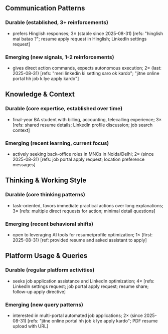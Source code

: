 ## Communication Patterns
### Durable (established, 3+ reinforcements)
- prefers Hinglish responses; 3× (stable since 2025-08-31) [refs: "hinglish mai batao ?"; resume apply request in Hinglish; LinkedIn settings request]

### Emerging (new signals, 1-2 reinforcements)
- gives direct action commands, expects autonomous execution; 2× (last: 2025-08-31) [refs: "meri linkedin ki setting saro ok kardo"; "jitne online portal hh job k lye apply kardo"]

## Knowledge & Context
### Durable (core expertise, established over time)
- final-year BA student with billing, accounting, telecalling experience; 3× [refs: shared resume details; LinkedIn profile discussion; job search context]

### Emerging (recent learning, current focus)
- actively seeking back-office roles in MNCs in Noida/Delhi; 2× (since 2025-08-31) [refs: job portal apply request; location preference messages]

## Thinking & Working Style
### Durable (core thinking patterns)
- task-oriented, favors immediate practical actions over long explanations; 3× [refs: multiple direct requests for action; minimal detail questions]

### Emerging (recent behavioral shifts)
- open to leveraging AI tools for resume/profile optimization; 1× (first: 2025-08-31) [ref: provided resume and asked assistant to apply]

## Platform Usage & Queries
### Durable (regular platform activities)
- seeks job application assistance and LinkedIn optimization; 4× [refs: LinkedIn settings request; job portal apply request; resume share; follow-up apply directive]

### Emerging (new query patterns)
- interested in multi-portal automated job applications; 2× (since 2025-08-31) [refs: "jitne online portal hh job k lye apply kardo"; PDF resume upload with URL]
